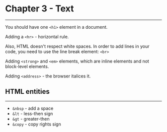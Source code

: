 # Chapter 3 - Text
---

You should have one `<h1>` element in a document.

Adding a `<hr>` - horizontal rule.

Also, HTML doesn't respect white spaces. In order to add lines in your code, you need to use the line break element: `<br>`

Adding `<strong>` and `<em>` elements, which are inline elements and not block-level elements.

Adding `<address>` - the browser italices it.

## HTML entities
---
* `&nbsp` - add a space
* `&lt` - less-then sign
* `&gt` - greater-then
* `&copy` - copy rights sign



